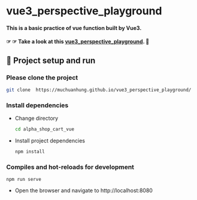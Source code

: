 # vue3_perspective_playground
 

#### This is a basic practice of vue function built by Vue3.

#### ☞ ☞ Take a look at this [vue3_perspective_playground](https://muchuanhung.github.io/vue3_perspective_playground/). 👀

## 🏃‍ Project setup and run

### Please clone the project

```bash
git clone  https://muchuanhung.github.io/vue3_perspective_playground/
```

### Install dependencies

- Change directory
  ```bash
  cd alpha_shop_cart_vue
  ```
- Install project dependencies
  ```bash
  npm install
  ```

### Compiles and hot-reloads for development

```
npm run serve
```

- Open the browser and navigate to http://localhost:8080